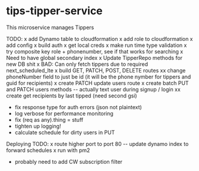 # tips-tipper-service

This microservice manages Tippers

TODO:
x add Dynamo table to cloudformation
x add role to cloudformation
x add config
x build auth
x get local creds
x make run time type validation
x try composite key role + phonenumber, see if that works for searching
x Need to have global secondary index
x Update TipperRepo methods for new DB shit
x BAD: Can only fetch tippers due to required next_scheduled_lte
x build GET, PATCH, POST, DELETE routes
xx change phoneNumber field to just be id (it will be the phone nymber for tippers and guid for recipients)
x create PATCH update users route
x create batch PUT and PATCH users methods
-- actually text user during signup / login
xx create get recipients by last tipped (need second gsi)
- fix response type for auth errors (json not plaintext)
- log verbose for performance monitoring
- fix (req as any).thing = stuff
- tighten up logging!
- calculate schedule for dirty users in PUT

Deploying TODO:
x route higher port to port 80
-- update dynamo index to forward schedules
x run with pm2
- probably need to add CW subscription filter